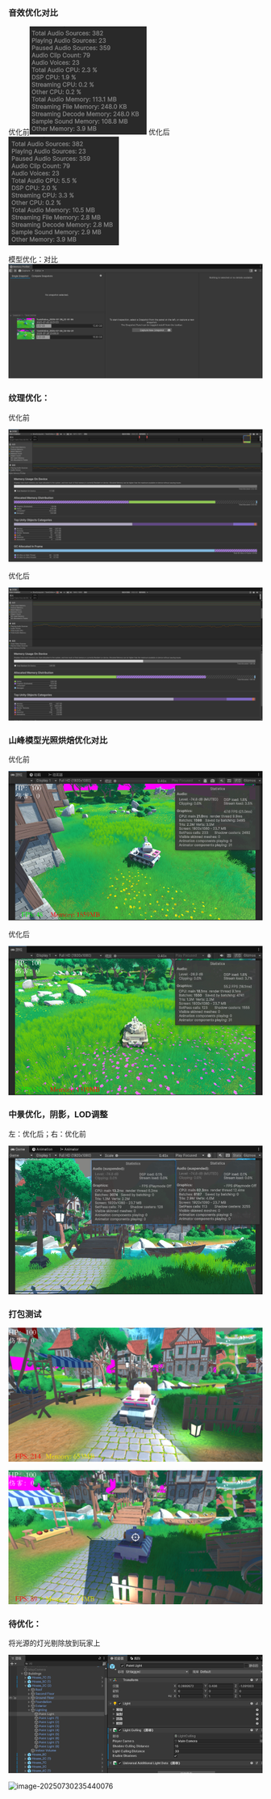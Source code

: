 ### 音效优化对比

优化前![1](./Texture/1.png)
优化后![2](./Texture/2.png)

模型优化：对比
![3](./Texture/3.png)

### 纹理优化：

优化前

![4](./Texture/4.png)

优化后

![5](./Texture/5.png)

### 山峰模型光照烘焙优化对比

优化前

![5](./Texture/6.png)

优化后

![7](./Texture/7.png)

### 中景优化，阴影，LOD调整

左：优化后；右：优化前

![8](./Texture/8.png)



### 打包测试

![9](./Texture/9.png)

![10](./Texture/10.png)



### 待优化：

将光源的灯光剔除放到玩家上

![11](./Texture/11.png)

![image-20250730235440076](C:\Users\lsxk0\AppData\Roaming\Typora\typora-user-images\image-20250730235440076.png)

